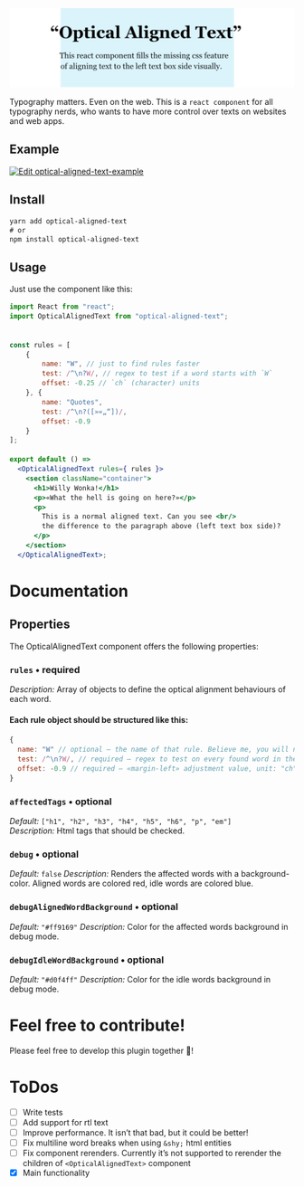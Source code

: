 ![Optical Aligned Text Teaser](doc/readme/teaser-image/teaser-image.jpg)

Typography matters. Even on the web. This is a `react component` for all typography nerds, who wants to have more control over  texts on websites and web apps.

## Example

[![Edit optical-aligned-text-example](https://codesandbox.io/static/img/play-codesandbox.svg)](https://codesandbox.io/s/amazing-leakey-rg6ii)

## Install

```shell
yarn add optical-aligned-text
# or
npm install optical-aligned-text
```

## Usage

Just use the component like this:
```jsx harmony
import React from "react";
import OpticalAlignedText from "optical-aligned-text";


const rules = [
    {
        name: "W", // just to find rules faster
        test: /^\n?W/, // regex to test if a word starts with `W` 
        offset: -0.25 // `ch` (character) units
    }, {
        name: "Quotes",
        test: /^\n?([»«„“])/,
        offset: -0.9
    }
];

export default () => 
  <OpticalAlignedText rules={ rules }>
    <section className="container">
      <h1>Willy Wonka!</h1>
      <p>«What the hell is going on here?»</p>
      <p>
        This is a normal aligned text. Can you see <br/>
        the difference to the paragraph above (left text box side)?
      </p>
    </section>
  </OpticalAlignedText>;
```

# Documentation

## Properties

The OpticalAlignedText component offers the following properties:  

### `rules` • required  
*Description:* Array of objects to define the optical alignment behaviours of each word. 

#### Each rule object should be structured like this:
```javascript
{
  name: "W" // optional – the name of that rule. Believe me, you will need it in bigger projects!
  test: /^\n?W/, // required – regex to test on every found word in the text
  offset: -0.9 // required – «margin-left» adjustment value, unit: "ch" (x-character width)
}
```

### `affectedTags` • optional  
*Default:* `["h1", "h2", "h3", "h4", "h5", "h6", "p", "em"]`  
*Description:* Html tags that should be checked.

### `debug` • optional  
*Default:* `false`
*Description:* Renders the affected words with a background-color. Aligned words are colored red, idle words are colored blue.


### `debugAlignedWordBackground` • optional  
*Default:* `"#ff9169"`
*Description:* Color for the affected words background in debug mode.

### `debugIdleWordBackground` • optional  
*Default:* `"#d0f4ff"`
*Description:* Color for the idle words background in debug mode.

# Feel free to contribute!

Please feel free to develop this plugin together 🥳!

# ToDos

- [ ] Write tests
- [ ] Add support for rtl text
- [ ] Improve performance. It isn’t that bad, but it could be better!
- [ ] Fix multiline word breaks when using `&shy;` html entities
- [ ] Fix component rerenders. Currently it’s not supported to rerender the children of `<OpticalAlignedText>` component
- [x] Main functionality
